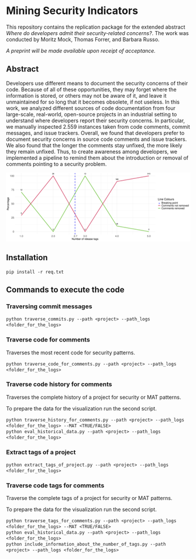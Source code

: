 # Mining Security Indicators

This repository contains the replication package for the extended abstract *Where do developers admit their security-related concerns?*. The work was conducted by Moritz Mock, Thomas Forrer, and Barbara Russo.

_*A preprint will be made available upon receipt of acceptance.*_

## Abstract

Developers use different means to document the security concerns of their code. 
Because of all of these opportunities, they may forget where the information is stored, or others may not be aware of it, and leave it unmaintained for so long that it becomes obsolete, if not useless. 
In this work, we analyzed different sources of code documentation from four large-scale, real-world, open-source projects in an industrial setting to understand where developers report their security concerns. In particular, we manually inspected 2.559 instances taken from code comments, commit messages, and issue trackers. 
Overall, we found that developers prefer to document security concerns in source code comments and issue trackers. 
We also found that the longer the comments stay unfixed, the more likely they remain unfixed. Thus, to create awareness among developers, we implemented a pipeline to remind them about the introduction or removal of comments pointing to a security problem.


![Alt text](plots/GLPI_eval_duration_comments_stayed.png)

## Installation 

```
pip install -r req.txt
```

## Commands to execute the code

### Traversing commit messages

```
python traverse_commits.py --path <project> --path_logs <folder_for_the_logs>
```

### Traverse code for comments

Traverses the most recent code for security patterns.

```
python traverse_code_for_comments.py --path <project> --path_logs <folder_for_the_logs>
```

### Traverse code history for comments

Traverses the complete history of a project for security or MAT patterns.

To prepare the data for the visualization run the second script.

```
python traverse_history_for_comments.py --path <project> --path_logs <folder_for_the_logs> --MAT <TRUE/FALSE>
python eval_historical_data.py --path <project> --path_logs <folder_for_the_logs>
```

### Extract tags of a project

```
python extract_tags_of_project.py --path <project> --path_logs <folder_for_the_logs>
```

### Traverse code tags for comments

Traverse the complete tags of a project for security or MAT patterns.

To prepare the data for the visualization run the second script.

```
python traverse_tags_for_comments.py --path <project> --path_logs <folder_for_the_logs> --MAT <TRUE/FALSE>
python eval_historical_data.py --path <project> --path_logs <folder_for_the_logs>
python include_information_about_the_number_of_tags.py --path <project> --path_logs <folder_for_the_logs>
```
